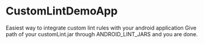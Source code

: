 # CustomLintDemoApp
Easiest way to integrate custom lint rules with your android application
Give path of your customLint.jar through ANDROID_LINT_JARS and you are done.
